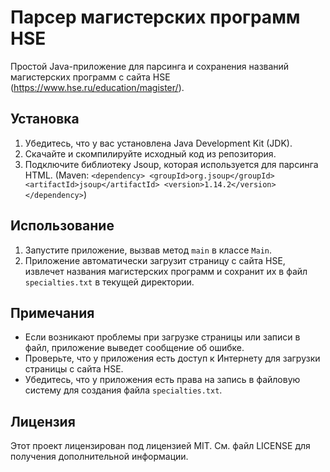 # Парсер магистерских программ HSE

Простой Java-приложение для парсинга и сохранения названий магистерских программ с сайта HSE (https://www.hse.ru/education/magister/).

## Установка

1. Убедитесь, что у вас установлена Java Development Kit (JDK).
2. Скачайте и скомпилируйте исходный код из репозитория.
3. Подключите библиотеку Jsoup, которая используется для парсинга HTML. (Maven: `<dependency> <groupId>org.jsoup</groupId> <artifactId>jsoup</artifactId> <version>1.14.2</version> </dependency>`)

## Использование

1. Запустите приложение, вызвав метод `main` в классе `Main`.
2. Приложение автоматически загрузит страницу с сайта HSE, извлечет названия магистерских программ и сохранит их в файл `specialties.txt` в текущей директории.

## Примечания

- Если возникают проблемы при загрузке страницы или записи в файл, приложение выведет сообщение об ошибке.
- Проверьте, что у приложения есть доступ к Интернету для загрузки страницы с сайта HSE.
- Убедитесь, что у приложения есть права на запись в файловую систему для создания файла `specialties.txt`.

## Лицензия

Этот проект лицензирован под лицензией MIT. См. файл LICENSE для получения дополнительной информации.
